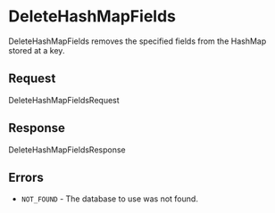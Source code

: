 # DeleteHashMapFields

DeleteHashMapFields removes the specified fields from the HashMap stored at a key.

## Request

DeleteHashMapFieldsRequest

## Response

DeleteHashMapFieldsResponse

## Errors

- `NOT_FOUND` - The database to use was not found.